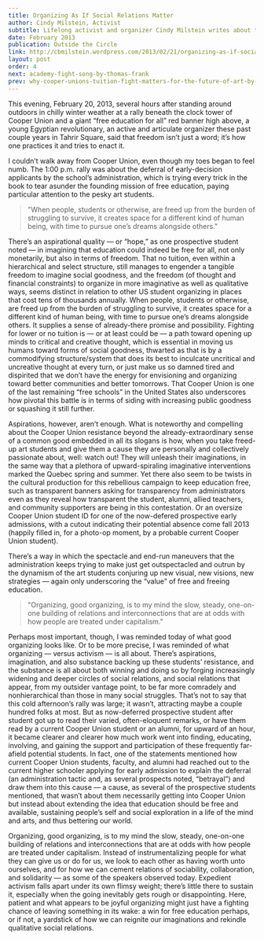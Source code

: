 ```yaml
---
title: Organizing As If Social Relations Matter
author: Cindy Milstein, Activist
subtitle: Lifelong activist and organizer Cindy Milstein writes about the merit of patient organizing and community-building.
date: February 2013
publication: Outside the Circle
link: http://cbmilstein.wordpress.com/2013/02/21/organizing-as-if-social-relations-matter/
layout: post
order: 4
next: academy-fight-song-by-thomas-frank
prev: why-cooper-unions-tuition-fight-matters-for-the-future-of-art-by-ben-davis
---
```

This evening, February 20, 2013, several hours after standing around outdoors in chilly winter weather at a rally beneath the clock tower of Cooper Union and a giant “free education for all” red banner high above, a young Egyptian revolutionary, an active and articulate organizer these past couple years in Tahrir Square, said that freedom isn’t just a word; it’s how one practices it and tries to enact it.

I couldn’t walk away from Cooper Union, even though my toes began to feel numb. The 1:00 p.m. rally was about the deferral of early-decision applicants by the school’s administration, which is trying every trick in the book to tear asunder the founding mission of free education, paying particular attention to the pesky art students.

<blockquote class="pullquote pull-left medium">"When people, students or otherwise, are freed up from the burden of struggling to survive, it creates space for a different kind of human being, with time to pursue one’s dreams alongside others."</blockquote>

There’s an aspirational quality — or “hope,” as one prospective student noted — in imagining that education could indeed be free for all, not only monetarily, but also in terms of freedom. That no tuition, even within a hierarchical and select structure, still manages to engender a tangible freedom to imagine social goodness, and the freedom (of thought and financial constraints) to organize in more imaginative as well as qualitative ways, seems distinct in relation to other US student organizing in places that cost tens of thousands annually. When people, students or otherwise, are freed up from the burden of struggling to survive, it creates space for a different kind of human being, with time to pursue one’s dreams alongside others. It supplies a sense of already-there promise and possibility. Fighting for lower or no tuition is — or at least could be — a path toward opening up minds to critical and creative thought, which is essential in moving us humans toward forms of social goodness, thwarted as that is by a commodifying structure/system that does its best to inculcate uncritical and uncreative thought at every turn, or just make us so damned tired and dispirited that we don’t have the energy for envisioning and organizing toward better communities and better tomorrows. That Cooper Union is one of the last remaining “free schools” in the United States also underscores how pivotal this battle is in terms of siding with increasing public goodness or squashing it still further.

Aspirations, however, aren’t enough. What is noteworthy and compelling about the Cooper Union resistance beyond the already-extraordinary sense of a common good embedded in all its slogans is how, when you take freed-up art students and give them a cause they are personally and collectively passionate about, well: watch out! They will unleash their imaginations, in the same way that a plethora of upward-spiraling imaginative interventions marked the Quebec spring and summer. Yet there also seem to be twists in the cultural production for this rebellious campaign to keep education free, such as transparent banners asking for transparency from administrators even as they reveal how transparent the student, alumni, allied teachers, and community supporters are being in this contestation. Or an oversize Cooper Union student ID for one of the now-defered prospective early admissions, with a cutout indicating their potential absence come fall 2013 (happily filled in, for a photo-op moment, by a probable current Cooper Union student).

There’s a way in which the spectacle and end-run maneuvers that the administration keeps trying to make just get outspectacled and outrun by the dynamism of the art students conjuring up new visual, new visions, new strategies — again only underscoring the “value” of free and freeing education.

<blockquote class="pullquote pull-right medium">"Organizing, good organizing, is to my mind the slow, steady, one-on-one building of relations and interconnections that are at odds with how people are treated under capitalism."</blockquote>

Perhaps most important, though, I was reminded today of what good organizing looks like. Or to be more precise, I was reminded of what organizing — versus activism — is all about. There’s aspirations, imagination, and also substance backing up these students’ resistance, and the substance is all about both winning and doing so by forging increasingly widening and deeper circles of social relations, and social relations that appear, from my outsider vantage point, to be far more comradely and nonhierarchical than those in many social struggles. That’s not to say that this cold afternoon’s rally was large; it wasn’t, attracting maybe a couple hundred folks at most. But as now-deferred prospective student after student got up to read their varied, often-eloquent remarks, or have them read by a current Cooper Union student or an alumni, for upward of an hour, it became clearer and clearer how much work went into finding, educating, involving, and gaining the support and participation of these frequently far-afield potential students. In fact, one of the statements mentioned how current Cooper Union students, faculty, and alumni had reached out to the current higher schooler applying for early admission to explain the deferral (an administration tactic and, as several prospects noted, “betrayal”) and draw them into this cause — a cause, as several of the prospective students mentioned, that wasn’t about them necessarily getting into Cooper Union but instead about extending the idea that education should be free and available, sustaining people’s self and social exploration in a life of the mind and arts, and thus bettering our world.

Organizing, good organizing, is to my mind the slow, steady, one-on-one building of relations and interconnections that are at odds with how people are treated under capitalism. Instead of instrumentalizing people for what they can give us or do for us, we look to each other as having worth unto ourselves, and for how we can cement relations of sociability, collaboration, and solidarity — as some of the speakers observed today. Expedient activism falls apart under its own flimsy weight; there’s little there to sustain it, especially when the going inevitably gets rough or disappointing. Here, patient and what appears to be joyful organizing might just have a fighting chance of leaving something in its wake: a win for free education perhaps, or if not, a yardstick of how we can reignite our imaginations and rekindle qualitative social relations.